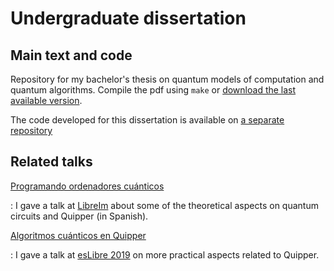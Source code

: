 # Undergraduate dissertation

## Main text and code

Repository for my bachelor's thesis on quantum models of computation and quantum algorithms. Compile the pdf using `make` or [download the last available version](https://github.com/mx-psi/tfg/raw/master/tfg.pdf).

The code developed for this dissertation is available on [a separate repository](https://github.com/mx-psi/quantum-algorithms)

## Related talks

[Programando ordenadores cuánticos](https://mx-psi.github.io/libreim-quantum)

: I gave a talk at [LibreIm](https://libreim.github.io/) about some of the theoretical aspects on quantum circuits and Quipper (in Spanish).

[Algoritmos cuánticos en Quipper](https://mx-psi.github.io/quantum-algorithms)

: I gave a talk at [esLibre 2019](https://eslib.re/2019/) on more practical aspects related to Quipper.


